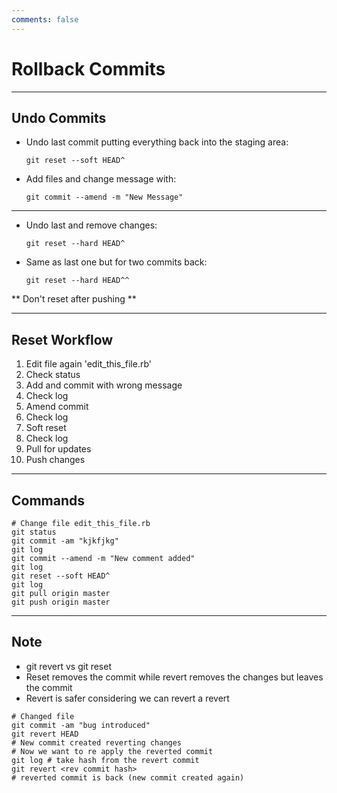 ```yaml
---
comments: false
---
```


# Rollback Commits

----------

## Undo Commits

- Undo last commit putting everything back into the staging area:

    ```
    git reset --soft HEAD^
    ```

- Add files and change message with:

    ```
    git commit --amend -m "New Message"
    ```

----------

- Undo last and remove changes:

    ```
    git reset --hard HEAD^
    ```

- Same as last one but for two commits back:

    ```
    git reset --hard HEAD^^
    ```

** Don't reset after pushing **

----------

## Reset Workflow

1. Edit file again 'edit_this_file.rb'
1. Check status
1. Add and commit with wrong message
1. Check log
1. Amend commit
1. Check log
1. Soft reset
1. Check log
1. Pull for updates
1. Push changes

----------

## Commands

```
# Change file edit_this_file.rb
git status
git commit -am "kjkfjkg"
git log
git commit --amend -m "New comment added"
git log
git reset --soft HEAD^
git log
git pull origin master
git push origin master
```

----------

## Note

- git revert vs git reset
- Reset removes the commit while revert removes the changes but leaves the commit
- Revert is safer considering we can revert a revert

```
# Changed file
git commit -am "bug introduced"
git revert HEAD
# New commit created reverting changes
# Now we want to re apply the reverted commit
git log # take hash from the revert commit
git revert <rev commit hash>
# reverted commit is back (new commit created again)
```

